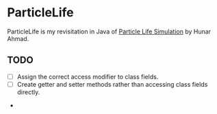 # ParticleLife
ParticleLife is my revisitation in Java of [Particle Life Simulation](https://github.com/hunar4321/particle-life?tab=readme-ov-file) by Hunar Ahmad.
## TODO
- [ ] Assign the correct access modifier to class fields.
- [ ] Create getter and setter methods rather than accessing class fields directly.
- 